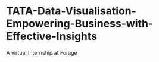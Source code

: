 # TATA-Data-Visualisation-Empowering-Business-with-Effective-Insights
A virtual Internship at Forage
